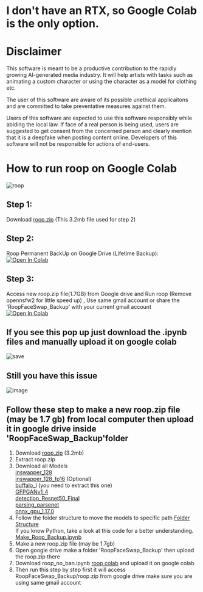 # I don't have an RTX, so Google Colab is the only option.
# Disclaimer
This software is meant to be a productive contribution to the rapidly growing AI-generated media industry. It will help artists with tasks such as animating a custom character or using the character as a model for clothing etc.

The user of this software are aware of its possible unethical applicaitons and are committed to take preventative measures against them.

Users of this software are expected to use this software responsibly while abiding the local law. If face of a real person is being used, users are suggested to get consent from the concerned person and clearly mention that it is a deepfake when posting content online. Developers of this software will not be responsible for actions of end-users.



# How to run roop on Google Colab 

![roop](https://github.com/neuralfalcon/roop_colab/assets/139750329/253d85a7-d06e-4758-b3e1-507d18d017b6)


## Step 1:
Download [roop.zip](https://github.com/neuralfalcon/roop_colab/raw/main/roop.zip) (This 3.2mb file used for step 2)<br>
## Step 2:
Roop Permanent BackUp on Google Drive (Lifetime Backup): <br>
[![Open In Colab](https://colab.research.google.com/assets/colab-badge.svg)](https://colab.research.google.com/github/neuralfalcon/roop_colab/blob/main/Make_Roop_Backup.ipynb)
## Step 3:
Access new roop.zip file(1.7GB) from Google drive and Run roop (Remove opennsfw2 for little speed up) , Use same gmail account or share the 'RoopFaceSwap_Backup' with your current gmail account<br>
[![Open In Colab](https://colab.research.google.com/assets/colab-badge.svg)](https://colab.research.google.com/github/neuralfalcon/roop_colab/blob/main/roop_no_ban.ipynb)


## If you see this pop up just download the .ipynb files and manually upload it on google colab
![save](https://github.com/neuralfalcon/roop_colab/assets/139750329/33fb5bdd-f8ae-4d71-ab02-f994168026ec)

## Still you have this issue
![image](https://github.com/neuralfalcon/roop_colab/assets/139750329/0faace44-a0b4-4a0a-ac50-3fcb1ed081b2) <br>
## Follow these step to make a new roop.zip file (may be 1.7 gb) from local computer then upload it in google drive inside 'RoopFaceSwap_Backup'folder
1. Download [roop.zip](https://github.com/neuralfalcon/roop_colab/raw/main/roop.zip) (3.2mb)
2. Extract roop.zip
3. Download all Models<br>
[inswapper_128](https://huggingface.co/countfloyd/deepfake/resolve/main/inswapper_128.onnx) <br>
[inswapper_128_fp16](https://github.com/Hillobar/Rope/releases/download/Sapphire/inswapper_128.fp16.onnx) (Optional) <br>
[buffalo_l](https://github.com/deepinsight/insightface/releases/download/v0.7/buffalo_l.zip)   (you need to extract this one)<br>
[GFPGANv1_4 ](https://github.com/TencentARC/GFPGAN/releases/download/v1.3.4/GFPGANv1.4.pth)  <br>
[detection_Resnet50_Final](https://github.com/xinntao/facexlib/releases/download/v0.1.0/detection_Resnet50_Final.pth)  <br>
[parsing_parsenet](https://github.com/xinntao/facexlib/releases/download/v0.2.2/parsing_parsenet.pth) <br>
[onnx_gpu_1.17.0](https://github.com/karaokenerds/python-audio-separator/releases/download/v0.12.1/onnxruntime_gpu-1.17.0-cp310-cp310-linux_x86_64.whl) <br>
4. Follow the folder structure to move the models to specific path
[Folder Structure ](https://github.com/neuralfalcon/roop_colab/blob/main/folder_tree.txt) <br>
If you know Python, take a look at this code for a better understanding.
[Make_Roop_Backup.ipynb](https://github.com/neuralfalcon/roop_colab/blob/main/Make_Roop_Backup.ipynb)
6. Make a new roop.zip file (may be 1.7gb)
7. Open google drive make a folder 'RoopFaceSwap_Backup' then upload the roop.zip there
8. Download roop_no_ban.ipynb [roop colab](https://github.com/neuralfalcon/roop_colab/blob/main/roop_no_ban.ipynb) and upload it on google colab
9. Then run this step by step first it will access  RoopFaceSwap_Backup/roop.zip from google drive make sure you are using same gmail account



